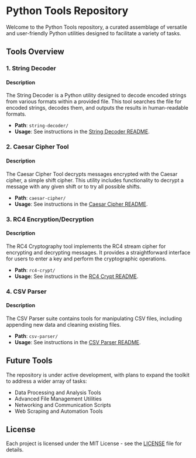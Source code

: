 # Python Tools Repository

Welcome to the Python Tools repository, a curated assemblage of versatile and user-friendly Python utilities designed to facilitate a variety of tasks. 

## Tools Overview

### 1. String Decoder

#### Description
The String Decoder is a Python utility designed to decode encoded strings from various formats within a provided file. This tool searches the file for encoded strings, decodes them, and outputs the results in human-readable formats.

- **Path**: `string-decoder/`
- **Usage**: See instructions in the [String Decoder README](string-decoder/README.md).

### 2. Caesar Cipher Tool

#### Description
The Caesar Cipher Tool decrypts messages encrypted with the Caesar cipher, a simple shift cipher. This utility includes functionality to decrypt a message with any given shift or to try all possible shifts.

- **Path**: `caesar-cipher/`
- **Usage**: See instructions in the [Caesar Cipher README](caesar-cipher/README.md).

### 3. RC4 Encryption/Decryption

#### Description
The RC4 Cryptography tool implements the RC4 stream cipher for encrypting and decrypting messages. It provides a straightforward interface for users to enter a key and perform the cryptographic operations.

- **Path**: `rc4-crypt/`
- **Usage**: See instructions in the [RC4 Crypt README](rc4-crypt/README.md).

### 4. CSV Parser

#### Description
The CSV Parser suite contains tools for manipulating CSV files, including appending new data and cleaning existing files.

- **Path**: `csv-parser/`
- **Usage**: See instructions in the [CSV Parser README](csv-parser/README.md).

## Future Tools

The repository is under active development, with plans to expand the toolkit to address a wider array of tasks:

- Data Processing and Analysis Tools
- Advanced File Management Utilities
- Networking and Communication Scripts
- Web Scraping and Automation Tools

## License

Each project is licensed under the MIT License - see the [LICENSE](LICENSE) file for details.
